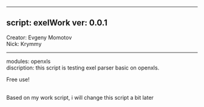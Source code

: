 -----------------------
script: exelWork
ver: 0.0.1
-----------------------
Creator: Evgeny Momotov<br/>
Nick: Krymmy
_______________________
modules: openxls<br/>
discription: this script is testing exel parser basic on openxls.<br/>

Free use!

<br/>
Based on my work script, i will change this script a bit later
